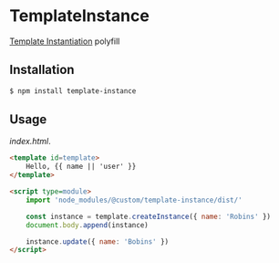 # TemplateInstance

[Template Instantiation](https://github.com/w3c/webcomponents/blob/gh-pages/proposals/Template-Instantiation.md) polyfill

## Installation

```sh
$ npm install template-instance
```

## Usage

_index.html_.

```html
<template id=template>
    Hello, {{ name || 'user' }}
</template>

<script type=module>
    import 'node_modules/@custom/template-instance/dist/'

    const instance = template.createInstance({ name: 'Robins' })
    document.body.append(instance) 

    instance.update({ name: 'Bobins' }) 
</script>
```

